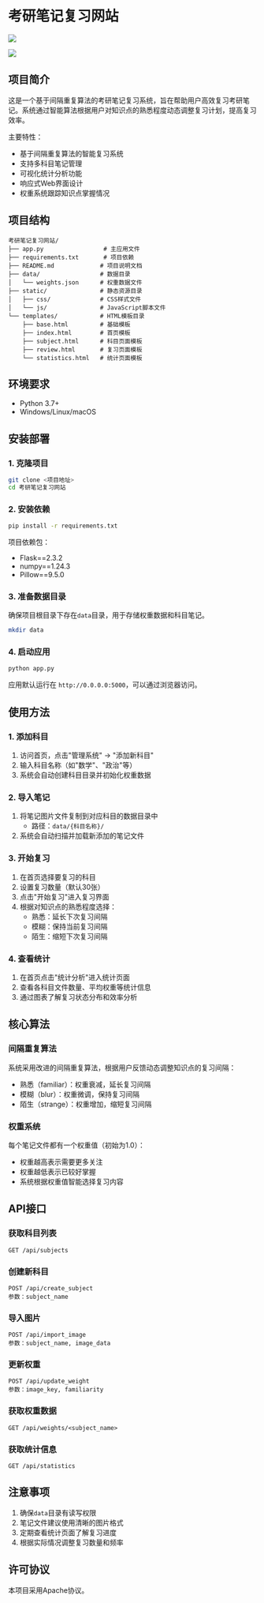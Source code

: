 # 考研笔记复习网站

![](.\img\首页.png)

![](/img/背诵界面.png)

## 项目简介

这是一个基于间隔重复算法的考研笔记复习系统，旨在帮助用户高效复习考研笔记。系统通过智能算法根据用户对知识点的熟悉程度动态调整复习计划，提高复习效率。

主要特性：
- 基于间隔重复算法的智能复习系统
- 支持多科目笔记管理
- 可视化统计分析功能
- 响应式Web界面设计
- 权重系统跟踪知识点掌握情况

## 项目结构

```
考研笔记复习网站/
├── app.py                 # 主应用文件
├── requirements.txt       # 项目依赖
├── README.md             # 项目说明文档
├── data/                 # 数据目录
│   └── weights.json      # 权重数据文件
├── static/               # 静态资源目录
│   ├── css/              # CSS样式文件
│   └── js/               # JavaScript脚本文件
└── templates/            # HTML模板目录
    ├── base.html         # 基础模板
    ├── index.html        # 首页模板
    ├── subject.html      # 科目页面模板
    ├── review.html       # 复习页面模板
    └── statistics.html   # 统计页面模板
```

## 环境要求

- Python 3.7+
- Windows/Linux/macOS

## 安装部署

### 1. 克隆项目

```bash
git clone <项目地址>
cd 考研笔记复习网站
```

### 2. 安装依赖

```bash
pip install -r requirements.txt
```

项目依赖包：
- Flask==2.3.2
- numpy==1.24.3
- Pillow==9.5.0

### 3. 准备数据目录

确保项目根目录下存在`data`目录，用于存储权重数据和科目笔记。

```bash
mkdir data
```

### 4. 启动应用

```bash
python app.py
```

应用默认运行在 `http://0.0.0.0:5000`，可以通过浏览器访问。

## 使用方法

### 1. 添加科目

1. 访问首页，点击"管理系统" -> "添加新科目"
2. 输入科目名称（如"数学"、"政治"等）
3. 系统会自动创建科目目录并初始化权重数据

### 2. 导入笔记

1. 将笔记图片文件复制到对应科目的数据目录中
   - 路径：`data/{科目名称}/`
2. 系统会自动扫描并加载新添加的笔记文件

### 3. 开始复习

1. 在首页选择要复习的科目
2. 设置复习数量（默认30张）
3. 点击"开始复习"进入复习界面
4. 根据对知识点的熟悉程度选择：
   - 熟悉：延长下次复习间隔
   - 模糊：保持当前复习间隔
   - 陌生：缩短下次复习间隔

### 4. 查看统计

1. 在首页点击"统计分析"进入统计页面
2. 查看各科目文件数量、平均权重等统计信息
3. 通过图表了解复习状态分布和效率分析

## 核心算法

### 间隔重复算法

系统采用改进的间隔重复算法，根据用户反馈动态调整知识点的复习间隔：

- 熟悉（familiar）：权重衰减，延长复习间隔
- 模糊（blur）：权重微调，保持复习间隔
- 陌生（strange）：权重增加，缩短复习间隔

### 权重系统

每个笔记文件都有一个权重值（初始为1.0）：
- 权重越高表示需要更多关注
- 权重越低表示已较好掌握
- 系统根据权重值智能选择复习内容

## API接口

### 获取科目列表
```
GET /api/subjects
```

### 创建新科目
```
POST /api/create_subject
参数：subject_name
```

### 导入图片
```
POST /api/import_image
参数：subject_name, image_data
```

### 更新权重
```
POST /api/update_weight
参数：image_key, familiarity
```

### 获取权重数据
```
GET /api/weights/<subject_name>
```

### 获取统计信息
```
GET /api/statistics
```

## 注意事项

1. 确保`data`目录有读写权限
2. 笔记文件建议使用清晰的图片格式
3. 定期查看统计页面了解复习进度
4. 根据实际情况调整复习数量和频率

## 许可协议

本项目采用Apache协议。